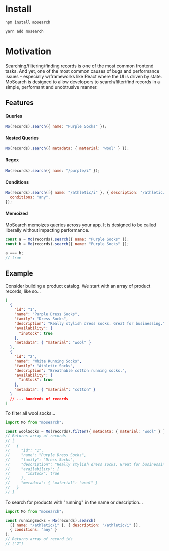 # Install

```bash
npm install mosearch
```

```bash
yarn add mosearch
```

# Motivation

Searching/filtering/finding records is one of the most common frontend tasks. And yet, one of the most common causes of bugs and performance issues – especially w/frameworks like React where the UI is driven by state. MoSearch is designed to allow developers to search/filter/find records in a simple, performant and unobtrusive manner.

## Features

#### Queries

```js
Mo(records).search({ name: "Purple Socks" });
```

#### Nested Queries

```js
Mo(records).search({ metadata: { material: "wool" } });
```

#### Regex

```js
Mo(records).search({ name: "/purple/i" });
```

#### Conditions

```js
Mo(records).search([{ name: "/athletic/i" }, { description: "/athletic/i" }], {
  conditions: "any",
});
```

#### Memoized

MoSearch memoizes queries across your app. It is designed to be called liberally without impacting performance.

```js
const a = Mo(records).search({ name: "Purple Socks" });
const b = Mo(records).search({ name: "Purple Socks" });

a === b;
// true
```

## Example

Consider building a product catalog. We start with an array of product records, like so...

```json
[
  {
    "id": "1",
    "name": "Purple Dress Socks",
    "family": "Dress Socks",
    "description": "Really stylish dress socks. Great for businessing.",
    "availability": {
      "inStock": true
    },
    "metadata": { "material": "wool" }
  },
  {
    "id": "2",
    "name": "White Running Socks",
    "family": "Athletic Socks",
    "description": "Breathable cotton running socks.",
    "availability": {
      "inStock": true
    },
    "metadata": { "material": "cotton" }
  }
  // ... hundreds of records
]
```

To filter all wool socks...

```js
import Mo from "mosearch";

const woolSocks = Mo(records).filter({ metadata: { material: "wool" } });
// Returns array of records
// [
//   {
//     "id": "1",
//     "name": "Purple Dress Socks",
//     "family": "Dress Socks",
//     "description": "Really stylish dress socks. Great for businessing.",
//     "availability": {
//       "inStock": true
//     },
//     "metadata": { "material": "wool" }
//   }
// ]
```

To search for products with "running" in the name or description...

```js
import Mo from "mosearch";

const runningSocks = Mo(records).search(
  [{ name: "/athletic/i" }, { description: "/athletic/i" }],
  { conditions: "any" }
);
// Returns array of record ids
// ["2"]
```
